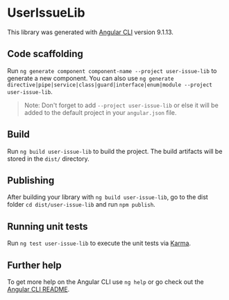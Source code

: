 # UserIssueLib

This library was generated with [Angular CLI](https://github.com/angular/angular-cli) version 9.1.13.

## Code scaffolding

Run `ng generate component component-name --project user-issue-lib` to generate a new component. You can also use `ng generate directive|pipe|service|class|guard|interface|enum|module --project user-issue-lib`.
> Note: Don't forget to add `--project user-issue-lib` or else it will be added to the default project in your `angular.json` file. 

## Build

Run `ng build user-issue-lib` to build the project. The build artifacts will be stored in the `dist/` directory.

## Publishing

After building your library with `ng build user-issue-lib`, go to the dist folder `cd dist/user-issue-lib` and run `npm publish`.

## Running unit tests

Run `ng test user-issue-lib` to execute the unit tests via [Karma](https://karma-runner.github.io).

## Further help

To get more help on the Angular CLI use `ng help` or go check out the [Angular CLI README](https://github.com/angular/angular-cli/blob/master/README.md).
